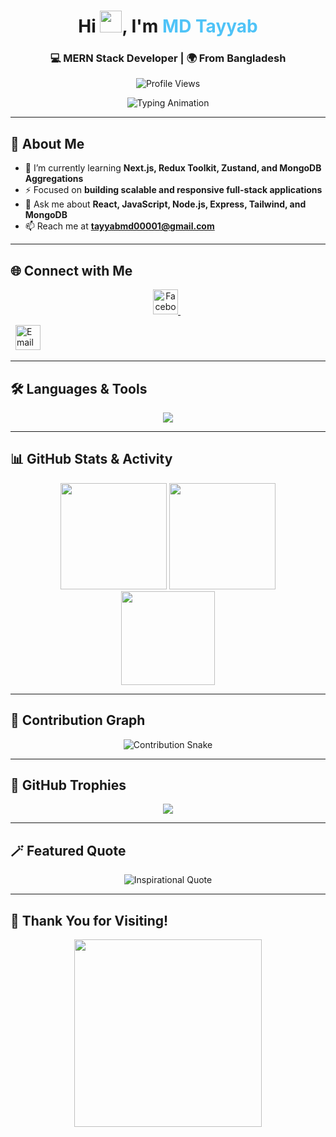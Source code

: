 <!-- Profile Header -->
<h1 align="center">
  Hi <img src="https://media.giphy.com/media/hvRJCLFzcasrR4ia7z/giphy.gif" width="35">, I'm <span style="color:#4FC3F7;">MD Tayyab</span>
</h1>

<h3 align="center">💻 MERN Stack Developer | 🌍 From Bangladesh</h3>

<p align="center">
  <img src="https://komarev.com/ghpvc/?username=tayyab011&label=Profile%20Views&color=blueviolet&style=flat-square" alt="Profile Views" />
</p>

<!-- Typing Animation -->
<p align="center">
  <img src="https://readme-typing-svg.herokuapp.com?font=Fira+Code&weight=600&size=24&pause=1000&color=00BFFF&center=true&vCenter=true&width=700&lines=Full+Stack+MERN+Developer;Open+Source+Contributor;Passionate+About+Clean+Code+%26+Performance;Lifelong+Learner+🚀" alt="Typing Animation" />
</p>

---

## 🧠 About Me  

- 🌱 I’m currently learning **Next.js, Redux Toolkit, Zustand, and MongoDB Aggregations**  
- ⚡ Focused on **building scalable and responsive full-stack applications**  
- 💬 Ask me about **React, JavaScript, Node.js, Express, Tailwind, and MongoDB**  
- 📫 Reach me at **tayyabmd00001@gmail.com**

---

## 🌐 Connect with Me
<p align="center">
  <a href="https://www.facebook.com/muhammad tayyab" target="_blank">
    <img src="https://skillicons.dev/icons?i=facebook" alt="Facebook" height="40"/>
  </a>
  &nbsp;

  &nbsp;
  <a href="mailto:tayyabmd00001@gmail.com">
    <img src="https://skillicons.dev/icons?i=gmail" alt="Email" height="40"/>
  </a>
</p>

---

## 🛠️ Languages & Tools

<p align="center">
  <img src="https://skillicons.dev/icons?i=html,css,js,react,nextjs,nodejs,express,mongodb,redux,zustand,tailwind,bootstrap,git,figma,vscode" />
</p>

---

## 📊 GitHub Stats & Activity  

<div align="center">

<img src="https://github-readme-stats.vercel.app/api?username=tayyab011&show_icons=true&theme=tokyonight&hide_border=true" height="170"/>
<img src="https://github-readme-streak-stats.herokuapp.com/?user=tayyab011&theme=tokyonight&hide_border=true" height="170"/>

<br>

<img src="https://github-readme-stats.vercel.app/api/top-langs?username=tayyab011&layout=compact&theme=tokyonight&hide_border=true" height="150"/>

</div>

---

## 🐍 Contribution Graph
<p align="center">
  <img src="https://github.com/tayyab011/tayyab011/blob/output/github-contribution-grid-snake.svg" alt="Contribution Snake"/>
</p>

---

## 🧩 GitHub Trophies
<p align="center">
  <img src="https://github-profile-trophy.vercel.app/?username=tayyab011&theme=onestar&no-frame=true&margin-w=15&margin-h=15" />
</p>

---

## 🪄 Featured Quote
<p align="center">
  <img src="https://quotes-github-readme.vercel.app/api?type=horizontal&theme=tokyonight" alt="Inspirational Quote" />
</p>

---

## 🎉 Thank You for Visiting!
<p align="center">
  <img src="https://media.giphy.com/media/v1.Y2lkPTc5MGI3NjExZ3p5bGF5bWZta2F1azNxNm9lYmpoZXVsZ2JicmZpZWdlY2lxdDcyNyZlcD12MV9naWZzX3NlYXJjaCZjdD1n/Y0b2cFMRQAZfHjUMtJ/giphy.gif" width="300"/>
</p>
